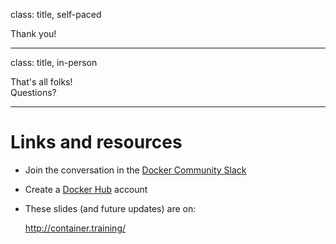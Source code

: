 class: title, self-paced

Thank you!

---

class: title, in-person

That's all folks! <br/> Questions?

---

# Links and resources

- Join the conversation in the
  [Docker Community Slack](https://community.docker.com/registrations/groups/4316)

- Create a [Docker Hub](https://hub.docker.com) account

- These slides (and future updates) are on:

  http://container.training/